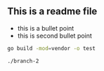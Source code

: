 ## This is a readme file

- this is a bullet point
- this is second bullet point

```bash
go build -mod=vendor -o test

./branch-2
```
